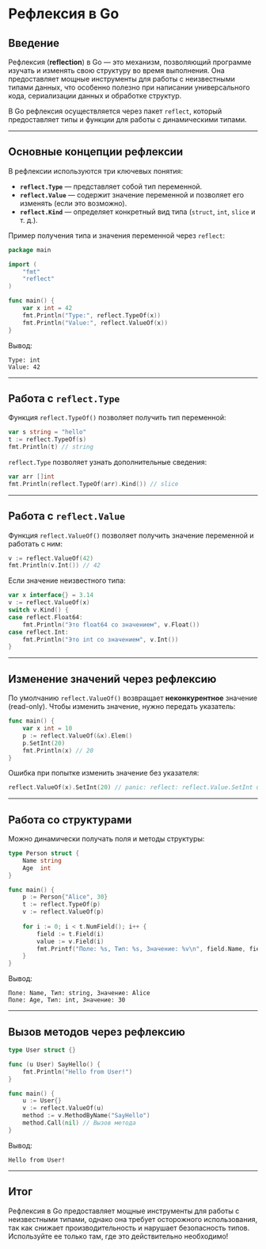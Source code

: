# Рефлексия в Go

## Введение

Рефлексия (**reflection**) в Go — это механизм, позволяющий программе изучать и изменять свою структуру во время выполнения. Она предоставляет мощные инструменты для работы с неизвестными типами данных, что особенно полезно при написании универсального кода, сериализации данных и обработке структур.

В Go рефлексия осуществляется через пакет `reflect`, который предоставляет типы и функции для работы с динамическими типами.

---

## Основные концепции рефлексии

В рефлексии используются три ключевых понятия:

- **`reflect.Type`** — представляет собой тип переменной.
- **`reflect.Value`** — содержит значение переменной и позволяет его изменять (если это возможно).
- **`reflect.Kind`** — определяет конкретный вид типа (`struct`, `int`, `slice` и т. д.).

Пример получения типа и значения переменной через `reflect`:

```go
package main

import (
    "fmt"
    "reflect"
)

func main() {
    var x int = 42
    fmt.Println("Type:", reflect.TypeOf(x))
    fmt.Println("Value:", reflect.ValueOf(x))
}
```

Вывод:
```
Type: int
Value: 42
```

---

## Работа с `reflect.Type`

Функция `reflect.TypeOf()` позволяет получить тип переменной:

```go
var s string = "hello"
t := reflect.TypeOf(s)
fmt.Println(t) // string
```

`reflect.Type` позволяет узнать дополнительные сведения:

```go
var arr []int
fmt.Println(reflect.TypeOf(arr).Kind()) // slice
```

---

## Работа с `reflect.Value`

Функция `reflect.ValueOf()` позволяет получить значение переменной и работать с ним:

```go
v := reflect.ValueOf(42)
fmt.Println(v.Int()) // 42
```

Если значение неизвестного типа:

```go
var x interface{} = 3.14
v := reflect.ValueOf(x)
switch v.Kind() {
case reflect.Float64:
    fmt.Println("Это float64 со значением", v.Float())
case reflect.Int:
    fmt.Println("Это int со значением", v.Int())
}
```

---

## Изменение значений через рефлексию

По умолчанию `reflect.ValueOf()` возвращает **неконкурентное** значение (read-only). Чтобы изменить значение, нужно передать указатель:

```go
func main() {
    var x int = 10
    p := reflect.ValueOf(&x).Elem()
    p.SetInt(20)
    fmt.Println(x) // 20
}
```

Ошибка при попытке изменить значение без указателя:
```go
reflect.ValueOf(x).SetInt(20) // panic: reflect: reflect.Value.SetInt using unaddressable value
```

---

## Работа со структурами

Можно динамически получать поля и методы структуры:

```go
type Person struct {
    Name string
    Age  int
}

func main() {
    p := Person{"Alice", 30}
    t := reflect.TypeOf(p)
    v := reflect.ValueOf(p)
    
    for i := 0; i < t.NumField(); i++ {
        field := t.Field(i)
        value := v.Field(i)
        fmt.Printf("Поле: %s, Тип: %s, Значение: %v\n", field.Name, field.Type, value)
    }
}
```

Вывод:
```
Поле: Name, Тип: string, Значение: Alice
Поле: Age, Тип: int, Значение: 30
```

---

## Вызов методов через рефлексию

```go
type User struct {}

func (u User) SayHello() {
    fmt.Println("Hello from User!")
}

func main() {
    u := User{}
    v := reflect.ValueOf(u)
    method := v.MethodByName("SayHello")
    method.Call(nil) // Вызов метода
}
```

Вывод:
```
Hello from User!
```

---

## Итог

Рефлексия в Go предоставляет мощные инструменты для работы с неизвестными типами, однако она требует осторожного использования, так как снижает производительность и нарушает безопасность типов. Используйте ее только там, где это действительно необходимо!

